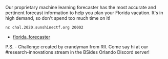 Our proprietary machine learning forecaster has the most accurate and pertinent forecast information to help you plan your Florida vacation. It's in high demand, so don't spend too much time on it!

`nc chal.2020.sunshinectf.org 20002`

* [florida_forecaster](https://chal.2020.sunshinectf.org/e217306d6ec8b40a/florida_forecaster)

P.S. - Challenge created by crandyman from RII. Come say hi at our #research-innovations stream in the BSides Orlando Discord server!
